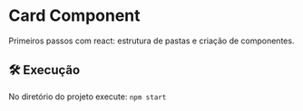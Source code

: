 # Card Component
Primeiros passos com react: estrutura de pastas e criação de componentes.

## 🛠 Execução
No diretório do projeto execute: `npm start`
